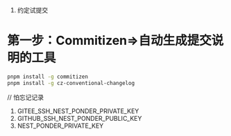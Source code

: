 1. 约定试提交

# 第一步：Commitizen=>自动生成提交说明的工具

```sh
pnpm install -g commitizen 
pnpm install -g cz-conventional-changelog
```

// 怕忘记记录

1. GITEE_SSH_NEST_PONDER_PRIVATE_KEY
2. GITHUB_SSH_NEST_PONDER_PUBLIC_KEY
3. NEST_PONDER_PRIVATE_KEY